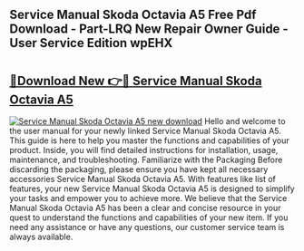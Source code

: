 ## Service Manual Skoda Octavia A5 Free Pdf Download - Part-LRQ New Repair Owner Guide - User Service Edition wpEHX

# <h2><a href="http://bc77494.oget.top/?id=Service+Manual+Skoda+Octavia+A5">🔗Download New 👉🔴 Service Manual Skoda Octavia A5</a></h2>

[![Service Manual Skoda Octavia A5 new download](https://i.imgur.com/5g1atiW.png)](http://bc77494.oget.top/?id=Service+Manual+Skoda+Octavia+A5)
Hello and welcome to the user manual for your newly linked Service Manual Skoda Octavia A5. This guide is here to help you master the functions and capabilities of your product. Inside, you will find detailed instructions for installation, usage, maintenance, and troubleshooting. Familiarize with the Packaging Before discarding the packaging, please ensure you have kept all necessary accessories Service Manual Skoda Octavia A5. With features like list of features, your new Service Manual Skoda Octavia A5 is designed to simplify your tasks and empower you to achieve more. We believe that the Service Manual Skoda Octavia A5 has been a clear and concise resource in your quest to understand the functions and capabilities of your new item. If you need any assistance or have any questions, our customer service team is always available.
